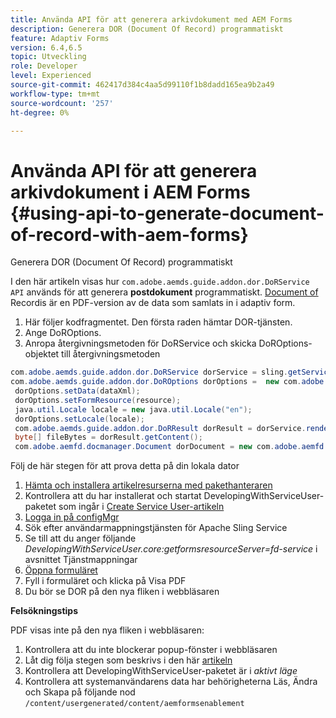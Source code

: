 ```yaml
---
title: Använda API för att generera arkivdokument med AEM Forms
description: Generera DOR (Document Of Record) programmatiskt
feature: Adaptiv Forms
version: 6.4,6.5
topic: Utveckling
role: Developer
level: Experienced
source-git-commit: 462417d384c4aa5d99110f1b8dadd165ea9b2a49
workflow-type: tm+mt
source-wordcount: '257'
ht-degree: 0%

---
```



# Använda API för att generera arkivdokument i AEM Forms {#using-api-to-generate-document-of-record-with-aem-forms}

Generera DOR (Document Of Record) programmatiskt

I den här artikeln visas hur `com.adobe.aemds.guide.addon.dor.DoRService API` används för att generera **postdokument** programmatiskt. [Document of ](https://experienceleague.adobe.com/docs/experience-manager-65/forms/adaptive-forms-advanced-authoring/generate-document-of-record-for-non-xfa-based-adaptive-forms.html) Recordis är en PDF-version av de data som samlats in i adaptiv form.

1. Här följer kodfragmentet. Den första raden hämtar DOR-tjänsten.
1. Ange DoROptions.
1. Anropa återgivningsmetoden för DoRService och skicka DoROptions-objektet till återgivningsmetoden

```java
com.adobe.aemds.guide.addon.dor.DoRService dorService = sling.getService(com.adobe.aemds.guide.addon.dor.DoRService.class);
com.adobe.aemds.guide.addon.dor.DoROptions dorOptions =  new com.adobe.aemds.guide.addon.dor.DoROptions();
 dorOptions.setData(dataXml);
 dorOptions.setFormResource(resource);
 java.util.Locale locale = new java.util.Locale("en");
 dorOptions.setLocale(locale);
 com.adobe.aemds.guide.addon.dor.DoRResult dorResult = dorService.render(dorOptions);
 byte[] fileBytes = dorResult.getContent();
 com.adobe.aemfd.docmanager.Document dorDocument = new com.adobe.aemfd.docmanager.Document(fileBytes);
```

Följ de här stegen för att prova detta på din lokala dator

1. [Hämta och installera artikelresurserna med pakethanteraren](assets/dor-with-api.zip)
1. Kontrollera att du har installerat och startat DevelopingWithServiceUser-paketet som ingår i [Create Service User-artikeln](service-user-tutorial-develop.md)
1. [Logga in på configMgr](http://localhost:4502/system/console/configMgr)
1. Sök efter användarmappningstjänsten för Apache Sling Service
1. Se till att du anger följande _DevelopingWithServiceUser.core:getformsresourceServer=fd-service_ i avsnittet Tjänstmappningar
1. [Öppna formuläret](http://localhost:4502/content/dam/formsanddocuments/sandbox/1201-borrower-payments/jcr:content?wcmmode=disabled)
1. Fyll i formuläret och klicka på Visa PDF
1. Du bör se DOR på den nya fliken i webbläsaren


**Felsökningstips**

PDF visas inte på den nya fliken i webbläsaren:

1. Kontrollera att du inte blockerar popup-fönster i webbläsaren
1. Låt dig följa stegen som beskrivs i den här [artikeln](service-user-tutorial-develop.md)
1. Kontrollera att DevelopingWithServiceUser-paketet är i *aktivt läge*
1. Kontrollera att systemanvändarens data har behörigheterna Läs, Ändra och Skapa på följande nod `/content/usergenerated/content/aemformsenablement`

